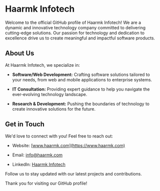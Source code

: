 # Haarmk Infotech

Welcome to the official GitHub profile of Haarmk Infotech! We are a dynamic and innovative technology company committed to delivering cutting-edge solutions. Our passion for technology and dedication to excellence drive us to create meaningful and impactful software products.

## About Us

At Haarmk Infotech, we specialize in:

- **Software/Web Development:** Crafting software solutions tailored to your needs, from web and mobile applications to enterprise systems.

- **IT Consultation:** Providing expert guidance to help you navigate the ever-evolving technology landscape.

- **Research & Development:** Pushing the boundaries of technology to create innovative solutions for the future.
<!--
## Our Repositories

Explore our repositories to find a wide range of projects and code samples showcasing our expertise:

- [Project 1](https://github.com/haarmk/project1): Description of Project 1.

- [Project 2](https://github.com/haarmk/project2): Description of Project 2.

- [Project 3](https://github.com/haarmk/project3): Description of Project 3.
-->
## Get in Touch

We'd love to connect with you! Feel free to reach out:

- Website: [www.haarmk.com](https://www.haarmk.com)

- Email: [info@haarmk.com](mailto:info@haarmk.com)

- LinkedIn: [Haarmk Infotech](https://in.linkedin.com/company/haarmk-infotech-pvt-ltd)

Follow us to stay updated with our latest projects and contributions.

Thank you for visiting our GitHub profile!
